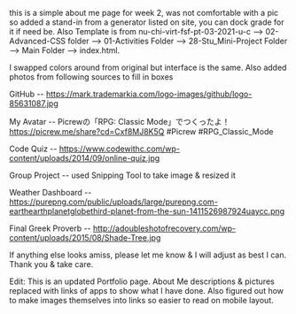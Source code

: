 this is a simple about me page for week 2, was not comfortable with a pic so added a stand-in from a generator listed on site, you can dock grade for it if need be. Also Template is from nu-chi-virt-fsf-pt-03-2021-u-c --> 02-Advanced-CSS folder --> 01-Activities Folder --> 28-Stu_Mini-Project Folder --> Main Folder --> index.html.

I swapped colors around from original but interface is the same. Also added photos from following sources to fill in boxes

GitHub -- https://mark.trademarkia.com/logo-images/github/logo-85631087.jpg

My Avatar -- Picrewの「RPG: Classic Mode」でつくったよ！ https://picrew.me/share?cd=Cxf8MJ8K5Q #Picrew #RPG_Classic_Mode

Code Quiz -- https://www.codewithc.com/wp-content/uploads/2014/09/online-quiz.jpg

Group Project -- used Snipping Tool to take image & resized it

Weather Dashboard -- https://purepng.com/public/uploads/large/purepng.com-earthearthplanetglobethird-planet-from-the-sun-1411526987924uaycc.png

Final Greek Proverb -- http://adoubleshotofrecovery.com/wp-content/uploads/2015/08/Shade-Tree.jpg

If anything else looks amiss, please let me know & I will adjust as best I can. Thank you & take care.

Edit: This is an updated Portfolio page. About Me descriptions & pictures replaced with links of apps to show what I have done.
Also figured out how to make images themselves into links so easier to read on mobile layout.